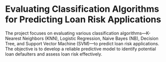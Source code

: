# Evaluating Classification Algorithms for Predicting Loan Risk Applications
The project focuses on evaluating various classification algorithms—K-Nearest Neighbors (KNN), Logistic Regression, Naive Bayes (NB), Decision Tree, and Support Vector Machine (SVM)—to predict loan risk applications. The objective is to develop a reliable predictive model to identify potential loan defaulters and assess loan risk effectively.
